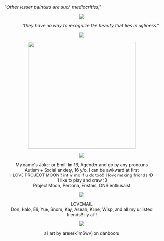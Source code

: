 <p align="left">
“𝘖𝘵𝘩𝘦𝘳 𝘭𝘦𝘴𝘴𝘦𝘳 𝘱𝘢𝘪𝘯𝘵𝘦𝘳𝘴 𝘢𝘳𝘦 𝘴𝘶𝘤𝘩 𝘮𝘦𝘥𝘪𝘰𝘤𝘳𝘪𝘵𝘪𝘦𝘴,”<br/>
  </p>
  
<p align="center">
<img src="https://files.catbox.moe/iqnopk.png" data-canonical-src="(https://files.catbox.moe/iqnopk.png)"
</p>
  
  <p align="right">   
“𝘵𝘩𝘦𝘺 𝘩𝘢𝘷𝘦 𝘯𝘰 𝘸𝘢𝘺 𝘵𝘰 𝘳𝘦𝘤𝘰𝘨𝘯𝘪𝘻𝘦 𝘵𝘩𝘦 𝘣𝘦𝘢𝘶𝘵𝘺 𝘵𝘩𝘢𝘵 𝘭𝘪𝘦𝘴 𝘪𝘯 𝘶𝘨𝘭𝘪𝘯𝘦𝘴𝘴.”
</p>

  <p align="center">
<img src="https://files.catbox.moe/5iospl.png" data-canonical-src="(https://files.catbox.moe/5iospl.pngg)"
</p>

  <p align="center">
<img src="https://files.catbox.moe/8oddnk.png" data-canonical-src="(https://files.catbox.moe/8oddnk.png)"width="350""
</p>

<p align="center">
<img src="https://files.catbox.moe/822dsk.png" data-canonical-src="(https://files.catbox.moe/822dsk.png)" 
</p>

<p align="center">
 My name's Joker or Emil! Im 16, Agender and go by any pronouns <br/>
 Autism + Social anxiety, 16 y/o, I can be awkward at first <br/>
 I LOVE PROJECT MOON!! int w me if u do too!! I love making friends :D <br/>
`I like to play and draw :3 <br/>
 Project Moon, Persona, Enstars, ONS enthusaist <br/>
  </p>

  <p align="center">
<img src="https://files.catbox.moe/5iospl.png" data-canonical-src="(https://files.catbox.moe/5iospl.pngg)"
</p>

<p align="center">
 LOVEMAIL <br/>
 Don, Halo, Eli, Yue, Snom, Kay, Aseah, Kane, Wisp, and all my unlisted friends!! ily all!! <br/>
  </p>

  <p align="center">
<img src="https://files.catbox.moe/822dsk.png" data-canonical-src="(https://files.catbox.moe/822dsk.png)" 
</p>

<p align="center">
 all art by arere(k1m6wv) on danbooru<br/>
  </p>
